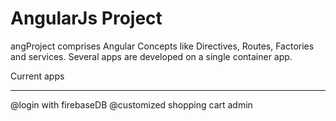 # AngularJs Project

angProject comprises Angular Concepts like Directives, Routes, Factories and services.
Several apps are developed on a single container app. 

Current apps  
************
@login with firebaseDB
@customized shopping cart admin

